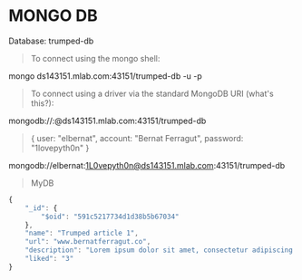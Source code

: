 # MONGO DB
Database: trumped-db

> To connect using the mongo shell:

mongo ds143151.mlab.com:43151/trumped-db -u <dbuser> -p <dbpassword>

> To connect using a driver via the standard MongoDB URI (what's this?):

mongodb://<dbuser>:<dbpassword>@ds143151.mlab.com:43151/trumped-db

>{ user: "elbernat", account: "Bernat Ferragut", password: "1lovepyth0n" }

mongodb://elbernat:1L0vepyth0n@ds143151.mlab.com:43151/trumped-db

> MyDB
```js
{
    "_id": {
        "$oid": "591c5217734d1d38b5b67034"
    },
    "name": "Trumped article 1",
    "url": "www.bernatferragut.co",
    "description": "Lorem ipsum dolor sit amet, consectetur adipiscing elit, sed do                     eiusmod tempor incididunt ut labore et dolore magna aliqua. Ut enim                 ad minim veniam, quis nostrud exercitation ullamco laboris nisi ut                  aliquip ex ea commodo consequat. Duis aute irure dolor in                           reprehenderit in voluptate velit esse cillum dolore eu fugiat nulla                 pariatur. Excepteur sint occaecat cupidatat non proident, sunt in                   culpa qui officia deserunt mollit anim id est laborum.",
    "liked": "3"
}
```


